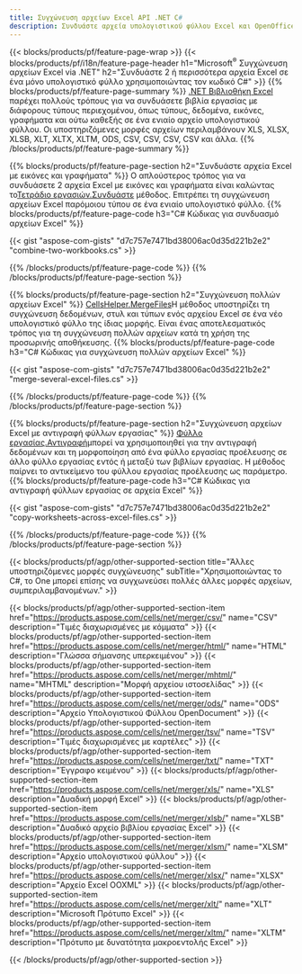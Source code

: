 ```yaml
---
title: Συγχώνευση αρχείων Excel API .NET C#
description: Συνδυάστε αρχεία υπολογιστικού φύλλου Excel και OpenOffice με λίγες μόνο γραμμές κώδικα C#.
---
```

{{< blocks/products/pf/feature-page-wrap >}}
{{< blocks/products/pf/i18n/feature-page-header h1="Microsoft<sup>&reg;</sup> Συγχώνευση αρχείων Excel via .NET" h2="Συνδυάστε 2 ή περισσότερα αρχεία Excel σε ένα μόνο υπολογιστικό φύλλο χρησιμοποιώντας τον κωδικό C#" >}}
{{% blocks/products/pf/feature-page-summary %}}
[.NET Βιβλιοθήκη Excel](/cells/el/net/) παρέχει πολλούς τρόπους για να συνδυάσετε βιβλία εργασίας με διάφορους τύπους περιεχομένου, όπως τύπους, δεδομένα, εικόνες, γραφήματα και ούτω καθεξής σε ένα ενιαίο αρχείο υπολογιστικού φύλλου. Οι υποστηριζόμενες μορφές αρχείων περιλαμβάνουν XLS, XLSX, XLSB, XLT, XLTX, XLTM, ODS, CSV, CSV, CSV, CSV και άλλα.
{{% /blocks/products/pf/feature-page-summary %}}

{{% blocks/products/pf/feature-page-section h2="Συνδυάστε αρχεία Excel με εικόνες και γραφήματα" %}}
 Ο απλούστερος τρόπος για να συνδυάσετε 2 αρχεία Excel με εικόνες και γραφήματα είναι καλώντας το[Τετράδιο εργασιών.Συνδυάστε](https://reference.aspose.com/cells/net/aspose.cells/workbook/methods/combine) μέθοδος. Επιτρέπει τη συγχώνευση αρχείων Excel παρόμοιου τύπου σε ένα ενιαίο υπολογιστικό φύλλο.
{{% blocks/products/pf/feature-page-code h3="C# Κώδικας για συνδυασμό αρχείων Excel" %}}

{{< gist "aspose-com-gists" "d7c757e7471bd38006ac0d35d221b2e2" "combine-two-workbooks.cs" >}}

{{% /blocks/products/pf/feature-page-code %}}
{{% /blocks/products/pf/feature-page-section %}}

{{% blocks/products/pf/feature-page-section h2="Συγχώνευση πολλών αρχείων Excel" %}}
[CellsHelper.MergeFiles](https://reference.aspose.com/cells/net/aspose.cells/cellshelper/methods/mergefiles)Η μέθοδος υποστηρίζει τη συγχώνευση δεδομένων, στυλ και τύπων ενός αρχείου Excel σε ένα νέο υπολογιστικό φύλλο της ίδιας μορφής. Είναι ένας αποτελεσματικός τρόπος για τη συγχώνευση πολλών αρχείων κατά τη χρήση της προσωρινής αποθήκευσης.
{{% blocks/products/pf/feature-page-code h3="C# Κώδικας για συγχώνευση πολλών αρχείων Excel" %}}

{{< gist "aspose-com-gists" "d7c757e7471bd38006ac0d35d221b2e2" "merge-several-excel-files.cs" >}}

{{% /blocks/products/pf/feature-page-code %}}
{{% /blocks/products/pf/feature-page-section %}}

{{% blocks/products/pf/feature-page-section h2="Συγχώνευση αρχείων Excel με αντιγραφή φύλλων εργασίας" %}}
[Φύλλο εργασίας.Αντιγραφή](https://reference.aspose.com/cells/net/aspose.cells/worksheet/methods/copy/index)μπορεί να χρησιμοποιηθεί για την αντιγραφή δεδομένων και τη μορφοποίηση από ένα φύλλο εργασίας προέλευσης σε άλλο φύλλο εργασίας εντός ή μεταξύ των βιβλίων εργασίας. Η μέθοδος παίρνει το αντικείμενο του φύλλου εργασίας προέλευσης ως παράμετρο.
{{% blocks/products/pf/feature-page-code h3="C# Κώδικας για αντιγραφή φύλλων εργασίας σε αρχεία Excel" %}}

{{< gist "aspose-com-gists" "d7c757e7471bd38006ac0d35d221b2e2" "copy-worksheets-across-excel-files.cs" >}}

{{% /blocks/products/pf/feature-page-code %}}
{{% /blocks/products/pf/feature-page-section %}}

{{< blocks/products/pf/agp/other-supported-section title="Άλλες υποστηριζόμενες μορφές συγχώνευσης" subTitle="Χρησιμοποιώντας το C#, το One μπορεί επίσης να συγχωνεύσει πολλές άλλες μορφές αρχείων, συμπεριλαμβανομένων." >}}

{{< blocks/products/pf/agp/other-supported-section-item href="https://products.aspose.com/cells/net/merger/csv/" name="CSV" description="Τιμές διαχωρισμένες με κόμματα" >}}
{{< blocks/products/pf/agp/other-supported-section-item href="https://products.aspose.com/cells/net/merger/html/" name="HTML" description="Γλώσσα σήμανσης υπερκειμένου" >}}
{{< blocks/products/pf/agp/other-supported-section-item href="https://products.aspose.com/cells/net/merger/mhtml/" name="MHTML" description="Μορφή αρχείου ιστοσελίδας" >}}
{{< blocks/products/pf/agp/other-supported-section-item href="https://products.aspose.com/cells/net/merger/ods/" name="ODS" description="Αρχείο Υπολογιστικού Φύλλου OpenDocument" >}}
{{< blocks/products/pf/agp/other-supported-section-item href="https://products.aspose.com/cells/net/merger/tsv/" name="TSV" description="Τιμές διαχωρισμένες με καρτέλες" >}}
{{< blocks/products/pf/agp/other-supported-section-item href="https://products.aspose.com/cells/net/merger/txt/" name="TXT" description="Έγγραφο κειμένου" >}}
{{< blocks/products/pf/agp/other-supported-section-item href="https://products.aspose.com/cells/net/merger/xls/" name="XLS" description="Δυαδική μορφή Excel" >}}
{{< blocks/products/pf/agp/other-supported-section-item href="https://products.aspose.com/cells/net/merger/xlsb/" name="XLSB" description="Δυαδικό αρχείο βιβλίου εργασίας Excel" >}}
{{< blocks/products/pf/agp/other-supported-section-item href="https://products.aspose.com/cells/net/merger/xlsm/" name="XLSM" description="Αρχείο υπολογιστικού φύλλου" >}}
{{< blocks/products/pf/agp/other-supported-section-item href="https://products.aspose.com/cells/net/merger/xlsx/" name="XLSX" description="Αρχείο Excel OOXML" >}}
{{< blocks/products/pf/agp/other-supported-section-item href="https://products.aspose.com/cells/net/merger/xlt/" name="XLT" description="Microsoft Πρότυπο Excel" >}}
{{< blocks/products/pf/agp/other-supported-section-item href="https://products.aspose.com/cells/net/merger/xltm/" name="XLTM" description="Πρότυπο με δυνατότητα μακροεντολής Excel" >}}

{{< /blocks/products/pf/agp/other-supported-section >}}
